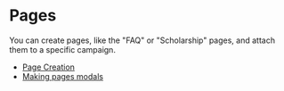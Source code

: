 # Pages

You can create pages, like the "FAQ" or "Scholarship" pages, and attach them to a specific campaign.

* [Page Creation](page-creation.md)
* [Making pages modals](making-pages-modals.md)
